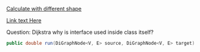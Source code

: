 [Calculate with different shape](https://www.geeksforgeeks.org/abstraction-in-java-2/)





[Link text Here](https://link-url-here.org)

Question:
Dijkstra why is interface used inside class itself?

```java
public double run(DiGraphNode<V, E> source, DiGraphNode<V, E> target)
```
